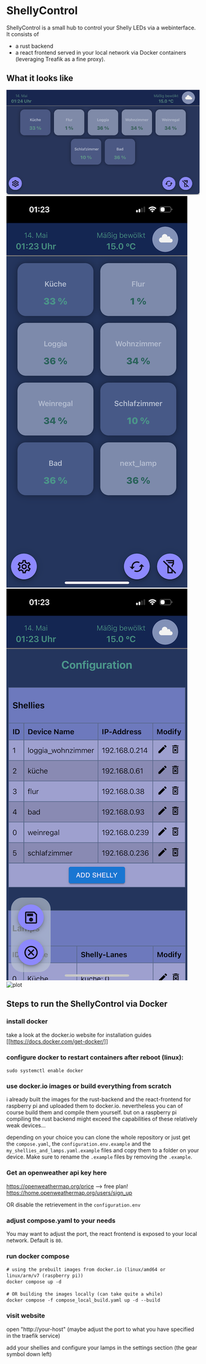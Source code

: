 # ShellyControl
ShellyControl is a small hub to control your Shelly LEDs via a webinterface. It consists of 
- a rust backend
- a react frontend
served in your local network via Docker containers (leveraging Treafik as a fine proxy).

## What it looks like
![plot](./readme_ressources/view_wide_screen.png)
![plot](./readme_ressources/mobile_main_screen.png)
![plot](./readme_ressources/mobile_config_screen.png)
![plot](./readme_ressources/mobile_weather_screen.png)


## Steps to run the ShellyControl via Docker
### install docker
take a look at the docker.io website for installation guides [[https://docs.docker.com/get-docker/]]

### configure docker to restart containers after reboot (linux):
```
sudo systemctl enable docker
```

### use docker.io images or build everything from scratch
i already built the images for the rust-backend and the react-frontend for raspberry pi and uploaded them to docker.io.
nevertheless you can of course build them and compile them yourself. but on a raspberry pi compiling the rust backend might exceed the 
capabilities of these relatively weak devices...

depending on your choice you can clone the whole repository or just get the `compose.yaml`, the `configuration.env.example` and the 
`my_shellies_and_lamps.yaml.example` files and copy them to a folder on your device.
Make sure to rename the `.example` files by removing the `.example`.

### Get an openweather api key here
https://openweathermap.org/price  --> free plan!
https://home.openweathermap.org/users/sign_up

OR disable the retrievement in the `configuration.env`

### adjust compose.yaml to your needs
You may want to adjust the port, the react frontend is exposed to your local network. Default is `80`.


### run docker compose
```
# using the prebuilt images from docker.io (linux/amd64 or linux/arm/v7 (raspberry pi))
docker compose up -d 

# OR building the images locally (can take quite a while)
docker compose -f compose_local_build.yaml up -d --build 
```

### visit website
open "http://your-host" 
(maybe adjust the port to what you have specified in the traefik service)

add your shellies and configure your lamps in the settings section (the gear symbol down left)